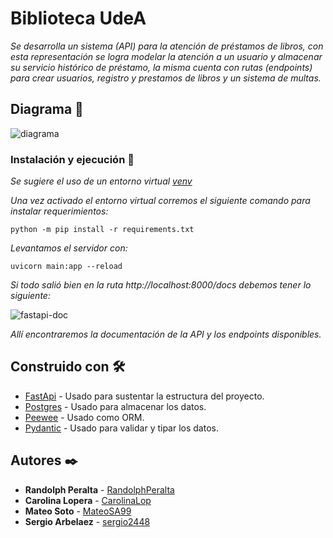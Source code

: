 # Biblioteca UdeA

_Se desarrolla un sistema (API) para la atención de préstamos de libros, con esta representación se logra modelar la atención a un usuario y almacenar su servicio histórico de préstamo, la misma cuenta con rutas (endpoints) para crear usuarios, registro y prestamos de libros y un sistema de multas._

## Diagrama 📁

![diagrama](https://user-images.githubusercontent.com/84557725/204821678-6b5cce1f-75dc-4244-8408-ab053143958f.png)


### Instalación y ejecución 🔧

_Se sugiere el uso de un entorno virtual [venv](https://docs.python.org/es/3/tutorial/venv.html)_

_Una vez activado el entorno virtual corremos el siguiente comando para instalar requerimientos:_

```
python -m pip install -r requirements.txt
```

_Levantamos el servidor con:_

```
uvicorn main:app --reload
```

_Si todo salió bien en la ruta *http://localhost:8000/docs* debemos tener lo siguiente:_

![fastapi-doc](https://user-images.githubusercontent.com/84557725/204815970-ab05052a-fd7e-4d92-bf79-867cd1317aef.png)


_Allí encontraremos la documentación de la API y los endpoints disponibles._


## Construido con 🛠️

* [FastApi](https://fastapi.tiangolo.com/) - Usado para sustentar la estructura del proyecto.
* [Postgres](https://www.postgresql.org/docs/) - Usado para almacenar los datos.
* [Peewee](http://docs.peewee-orm.com/en/latest/) - Usado como ORM.
* [Pydantic](https://pydantic-docs.helpmanual.io/) - Usado para validar y tipar los datos.

## Autores ✒️

* **Randolph Peralta** - [RandolphPeralta](https://github.com/RandolphPeralta)
* **Carolina Lopera** - [CarolinaLop](https://github.com/CarolinaLop)
* **Mateo Soto** - [MateoSA99](https://github.com/MateoSA99)
* **Sergio Arbelaez** - [sergio2448](https://github.com/sergio2448)
